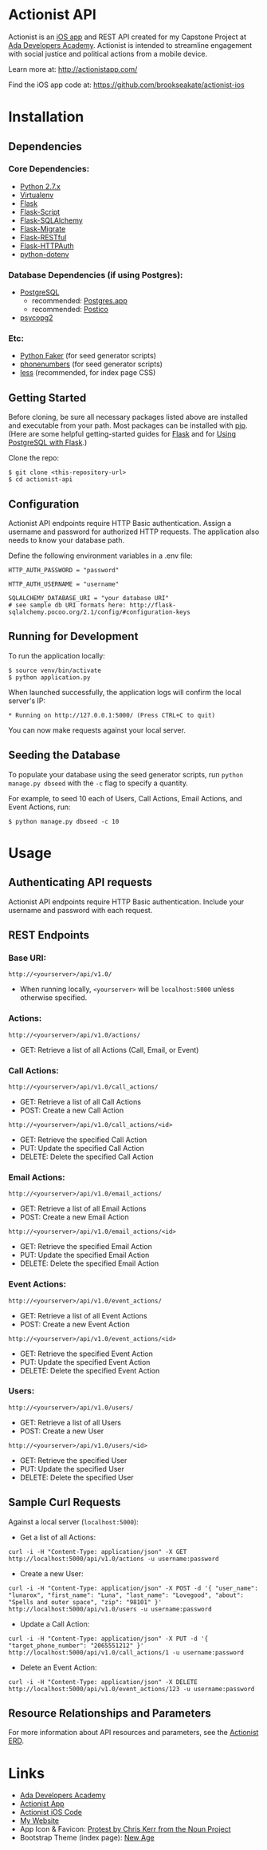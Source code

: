 # Actionist API

Actionist is an [iOS app](https://github.com/brookseakate/actionist-ios) and REST API created for my Capstone Project at [Ada Developers Academy](http://adadevelopersacademy.org/). Actionist is intended to streamline engagement with social justice and political actions from a mobile device.

Learn more at: http://actionistapp.com/

Find the iOS app code at: https://github.com/brookseakate/actionist-ios

# Installation

## Dependencies
### Core Dependencies:
- [Python 2.7.x](https://www.python.org/downloads/)
- [Virtualenv](https://virtualenv.pypa.io/en/stable/)
- [Flask](http://flask.pocoo.org/)
- [Flask-Script](https://flask-script.readthedocs.io/en/latest/)
- [Flask-SQLAlchemy](http://flask-sqlalchemy.pocoo.org)
- [Flask-Migrate](https://flask-migrate.readthedocs.io/en/latest/)
- [Flask-RESTful](http://flask-restful-cn.readthedocs.io/en/latest/)
- [Flask-HTTPAuth](https://flask-httpauth.readthedocs.io/en/latest/)
- [python-dotenv](https://github.com/theskumar/python-dotenv)

### Database Dependencies (if using Postgres):
- [PostgreSQL](https://www.postgresql.org/)
  - recommended: [Postgres.app](http://postgresapp.com/)
  - recommended: [Postico](https://eggerapps.at/postico/)
- [psycopg2](http://initd.org/psycopg/)

### Etc:
- [Python Faker](https://faker.readthedocs.io/en/latest/) (for seed generator scripts)
- [phonenumbers](https://github.com/daviddrysdale/python-phonenumbers) (for seed generator scripts)
- [less](http://lesscss.org/) (recommended, for index page CSS)

## Getting Started

Before cloning, be sure all necessary packages listed above are installed and executable from your path. Most packages can be installed with [pip](https://pip.pypa.io/en/stable/). (Here are some helpful getting-started guides for [Flask](https://blog.miguelgrinberg.com/post/the-flask-mega-tutorial-part-i-hello-world) and for [Using PostgreSQL with Flask](http://killtheyak.com/use-postgresql-with-django-flask/).)

Clone the repo:
```
$ git clone <this-repository-url>
$ cd actionist-api
```

## Configuration
Actionist API endpoints require HTTP Basic authentication. Assign a username and password for authorized HTTP requests. The application also needs to know your database path.

Define the following environment variables in a .env file:

```
HTTP_AUTH_PASSWORD = "password"

HTTP_AUTH_USERNAME = "username"

SQLALCHEMY_DATABASE_URI = "your database URI"
# see sample db URI formats here: http://flask-sqlalchemy.pocoo.org/2.1/config/#configuration-keys
```

## Running for Development
To run the application locally:
```
$ source venv/bin/activate
$ python application.py
```
When launched successfully, the application logs will confirm the local server's IP:
```
* Running on http://127.0.0.1:5000/ (Press CTRL+C to quit)
```
You can now make requests against your local server.

## Seeding the Database
To populate your database using the seed generator scripts, run `python manage.py dbseed` with the `-c` flag to specify a quantity.

For example, to seed 10 each of Users, Call Actions, Email Actions, and Event Actions, run:
```
$ python manage.py dbseed -c 10
```


# Usage

## Authenticating API requests
Actionist API endpoints require HTTP Basic authentication. Include your username and password with each request.

## REST Endpoints

### Base URI:
```
http://<yourserver>/api/v1.0/
```

- When running locally, `<yourserver>` will be `localhost:5000` unless otherwise specified.

### Actions:
```
http://<yourserver>/api/v1.0/actions/
```
- GET: Retrieve a list of all Actions (Call, Email, or Event)

### Call Actions:
```
http://<yourserver>/api/v1.0/call_actions/
```
- GET: Retrieve a list of all Call Actions
- POST: Create a new Call Action

```
http://<yourserver>/api/v1.0/call_actions/<id>
```
- GET: Retrieve the specified Call Action
- PUT: Update the specified Call Action
- DELETE: Delete the specified Call Action

### Email Actions:
```
http://<yourserver>/api/v1.0/email_actions/
```
- GET: Retrieve a list of all Email Actions
- POST: Create a new Email Action

```
http://<yourserver>/api/v1.0/email_actions/<id>
```
- GET: Retrieve the specified Email Action
- PUT: Update the specified Email Action
- DELETE: Delete the specified Email Action

### Event Actions:
```
http://<yourserver>/api/v1.0/event_actions/
```
- GET: Retrieve a list of all Event Actions
- POST: Create a new Event Action

```
http://<yourserver>/api/v1.0/event_actions/<id>
```
- GET: Retrieve the specified Event Action
- PUT: Update the specified Event Action
- DELETE: Delete the specified Event Action

### Users:
```
http://<yourserver>/api/v1.0/users/
```
- GET: Retrieve a list of all Users
- POST: Create a new User

```
http://<yourserver>/api/v1.0/users/<id>
```
- GET: Retrieve the specified User
- PUT: Update the specified User
- DELETE: Delete the specified User

## Sample Curl Requests
Against a local server (`localhost:5000`):

- Get a list of all Actions:
```
curl -i -H "Content-Type: application/json" -X GET http://localhost:5000/api/v1.0/actions -u username:password
```

- Create a new User:
```
curl -i -H "Content-Type: application/json" -X POST -d '{ "user_name": "lunarox", "first_name": "Luna", "last_name": "Lovegood", "about": "Spells and outer space", "zip": "98101" }' http://localhost:5000/api/v1.0/users -u username:password
```

- Update a Call Action:
```
curl -i -H "Content-Type: application/json" -X PUT -d '{ "target_phone_number": "2065551212" }' http://localhost:5000/api/v1.0/call_actions/1 -u username:password
```

- Delete an Event Action:
```
curl -i -H "Content-Type: application/json" -X DELETE http://localhost:5000/api/v1.0/event_actions/123 -u username:password
```

## Resource Relationships and Parameters
For more information about API resources and parameters, see the [Actionist ERD](ERD_Actionist_API.pdf).

# Links
- [Ada Developers Academy](http://adadevelopersacademy.org/)
- [Actionist App](https://actionistapp.com)
- [Actionist iOS Code](https://github.com/brookseakate/actionist-ios)
- [My Website](http://kateshaffer.com)
- App Icon & Favicon: [Protest by Chris Kerr from the Noun Project](https://thenounproject.com/term/fist/15242)
- Bootstrap Theme (index page):
[New Age](https://startbootstrap.com/template-overviews/new-age/)

